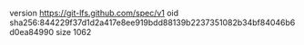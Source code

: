 version https://git-lfs.github.com/spec/v1
oid sha256:844229f37d1d2a417e8ee919bdd88139b2237351082b34bf84046b6d0ea84990
size 1062
